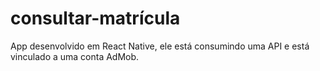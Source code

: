 # consultar-matrícula
App desenvolvido em React Native, ele está consumindo uma API e está vinculado a uma conta AdMob.
